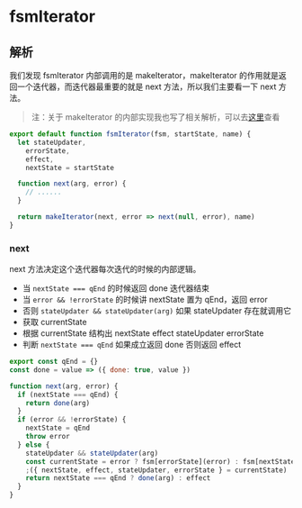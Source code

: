 # fsmIterator
## 解析
我们发现 fsmIterator 内部调用的是 makeIterator，makeIterator 的作用就是返回一个迭代器，而迭代器最重要的就是 next 方法，所以我们主要看一下 next 方法。
>注：关于 makeIterator 的内部实现我也写了相关解析，可以去[这里](./makeIterator.md)查看
```js
export default function fsmIterator(fsm, startState, name) {
  let stateUpdater,
    errorState,
    effect,
    nextState = startState

  function next(arg, error) {
    // ......
  }

  return makeIterator(next, error => next(null, error), name)
}
```
### next
next 方法决定这个迭代器每次迭代的时候的内部逻辑。
- 当 `nextState === qEnd` 的时候返回 done 迭代器结束
- 当 `error && !errorState` 的时候讲 nextState 置为 qEnd，返回 error
- 否则 `stateUpdater && stateUpdater(arg)` 如果 stateUpdater 存在就调用它
- 获取 currentState 
- 根据 currentState 结构出 nextState effect stateUpdater errorState
- 判断 `nextState === qEnd` 如果成立返回 done 否则返回 effect
```js
export const qEnd = {}
const done = value => ({ done: true, value })

function next(arg, error) {
  if (nextState === qEnd) {
    return done(arg)
  }
  if (error && !errorState) {
    nextState = qEnd
    throw error
  } else {
    stateUpdater && stateUpdater(arg)
    const currentState = error ? fsm[errorState](error) : fsm[nextState]()
    ;({ nextState, effect, stateUpdater, errorState } = currentState)
    return nextState === qEnd ? done(arg) : effect
  }
}
```